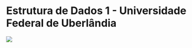 # Estrutura de Dados 1 - Universidade Federal de Uberlândia
![](https://api.visitorbadge.io/api/VisitorHit?user=OtavioMaltaf&repo=ED1&countColor=%237B1E7A)
